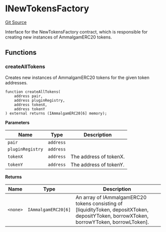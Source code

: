 # INewTokensFactory
[Git Source](https://github.com/Ammalgam-Protocol/core-v1/blob/85df9cff0e774de8aef6efe8ec7df8cd94f03568/contracts/interfaces/factories/INewTokensFactory.sol)

Interface for the NewTokensFactory contract, which is responsible for creating new instances of AmmalgamERC20 tokens.


## Functions
### createAllTokens

Creates new instances of AmmalgamERC20 tokens for the given token addresses.


```solidity
function createAllTokens(
    address pair,
    address pluginRegistry,
    address tokenX,
    address tokenY
) external returns (IAmmalgamERC20[6] memory);
```
**Parameters**

|Name|Type|Description|
|----|----|-----------|
|`pair`|`address`||
|`pluginRegistry`|`address`||
|`tokenX`|`address`|The address of tokenX.|
|`tokenY`|`address`|The address of tokenY.|

**Returns**

|Name|Type|Description|
|----|----|-----------|
|`<none>`|`IAmmalgamERC20[6]`|An array of IAmmalgamERC20 tokens consisting of [liquidityToken, depositXToken, depositYToken, borrowXToken, borrowYToken, borrowLToken].|


